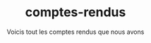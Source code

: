 ---
title: comptes-rendus
subtitle: Voicis tout les comptes rendus que nous avons
layout: documentation-category
type: Comptes-Rendus
show_sidebar: false
hero_height: is-small
---